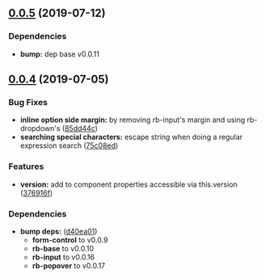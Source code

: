 ## [0.0.5](https://github.com/rapid-build-ui/rb-dropdown/compare/v0.0.4...v0.0.5) (2019-07-12)


### Dependencies

* **bump:** dep base v0.0.11



## [0.0.4](https://github.com/rapid-build-ui/rb-dropdown/compare/v0.0.3...v0.0.4) (2019-07-05)


### Bug Fixes

* **inline option side margin:** by removing rb-input's margin and using rb-dropdown's ([85dd44c](https://github.com/rapid-build-ui/rb-dropdown/commit/85dd44c))
* **searching special characters:** escape string when doing a regular expression search ([75c08ed](https://github.com/rapid-build-ui/rb-dropdown/commit/75c08ed))


### Features

* **version:** add to component properties accessible via this.version ([376916f](https://github.com/rapid-build-ui/rb-dropdown/commit/376916f))


### Dependencies

* **bump deps:** ([d40ea01](https://github.com/rapid-build-ui/rb-dropdown/commit/d40ea01))
	* **form-control** to v0.0.9
	* **rb-base** to v0.0.10
	* **rb-input** to v0.0.16
	* **rb-popover** to v0.0.17



